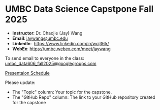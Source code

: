 # UMBC Data Science Capstpone Fall 2025

- **Instructor**: Dr. Chaojie (Jay) Wang
- **Email**: jaywang@umbc.edu
- **LinkedIn**:  https://www.linkedin.com/in/wcj365/
- **WebEx**: https://umbc.webex.com/meet/jaywang

To send email to everyone in the class: umbc_data606_fall2025@googlegroups.com

[Presentaion Schedule](https://docs.google.com/spreadsheets/d/1IU-3MEbd0uVJ3FjNdzbhLIJow9dnaL6AKFLinMuG0bk/edit?usp=sharing)


Please update:

- The "Topic" column: Your topic for the capstone.
- The "GitHub Repo" column: The link to your GitHub repository created for the capstone
